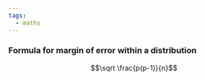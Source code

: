 ```yaml
---
tags:
  - maths
---
```

### Formula for margin of error within a distribution
$$\sqrt \frac{p(p-1)}{n}$$

